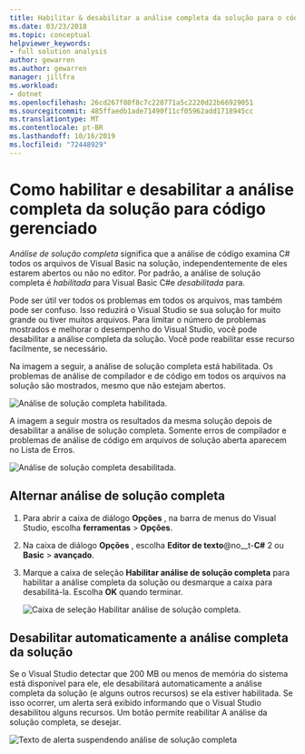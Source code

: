 ```yaml
---
title: Habilitar & desabilitar a análise completa da solução para o código gerenciado
ms.date: 03/23/2018
ms.topic: conceptual
helpviewer_keywords:
- full solution analysis
author: gewarren
ms.author: gewarren
manager: jillfra
ms.workload:
- dotnet
ms.openlocfilehash: 26cd267f80f8c7c220771a5c2220d22b66929051
ms.sourcegitcommit: 485ffaedb1ade71490f11cf05962add1718945cc
ms.translationtype: MT
ms.contentlocale: pt-BR
ms.lasthandoff: 10/16/2019
ms.locfileid: "72448929"
---
```

# <a name="how-to-enable-and-disable-full-solution-analysis-for-managed-code"></a>Como habilitar e desabilitar a análise completa da solução para código gerenciado

*Análise de solução completa* significa que a análise de código examina C# todos os arquivos de Visual Basic na solução, independentemente de eles estarem abertos ou não no editor. Por padrão, a análise de solução completa é *habilitada* para Visual Basic C#e *desabilitada* para.

Pode ser útil ver todos os problemas em todos os arquivos, mas também pode ser confuso. Isso reduzirá o Visual Studio se sua solução for muito grande ou tiver muitos arquivos. Para limitar o número de problemas mostrados e melhorar o desempenho do Visual Studio, você pode desabilitar a análise completa da solução. Você pode reabilitar esse recurso facilmente, se necessário.

Na imagem a seguir, a análise de solução completa está habilitada. Os problemas de análise de compilador e de código em todos os arquivos na solução são mostrados, mesmo que não estejam abertos.

![Análise de solução completa habilitada.](../code-quality/media/fsa_enabled.png)

A imagem a seguir mostra os resultados da mesma solução depois de desabilitar a análise de solução completa. Somente erros de compilador e problemas de análise de código em arquivos de solução aberta aparecem no Lista de Erros.

![Análise de solução completa desabilitada.](../code-quality/media/fsa_disabled.png)

## <a name="toggle-full-solution-analysis"></a>Alternar análise de solução completa

1. Para abrir a caixa de diálogo **Opções** , na barra de menus do Visual Studio, escolha **ferramentas** > **Opções**.

1. Na caixa de diálogo **Opções** , escolha **Editor de texto**@no__t-**C#** 2 ou **Basic** > **avançado**.

1. Marque a caixa de seleção **Habilitar análise de solução completa** para habilitar a análise completa da solução ou desmarque a caixa para desabilitá-la. Escolha **OK** quando terminar.

   ![Caixa de seleção Habilitar análise de solução completa.](../code-quality/media/options-enable-full-solution-analysis.png)

## <a name="automatically-disable-full-solution-analysis"></a>Desabilitar automaticamente a análise completa da solução

Se o Visual Studio detectar que 200 MB ou menos de memória do sistema está disponível para ele, ele desabilitará automaticamente a análise completa da solução (e alguns outros recursos) se ela estiver habilitada. Se isso ocorrer, um alerta será exibido informando que o Visual Studio desabilitou alguns recursos. Um botão permite reabilitar A análise da solução completa, se desejar.

![Texto de alerta suspendendo análise de solução completa](../code-quality/media/fsa_alert.png)
